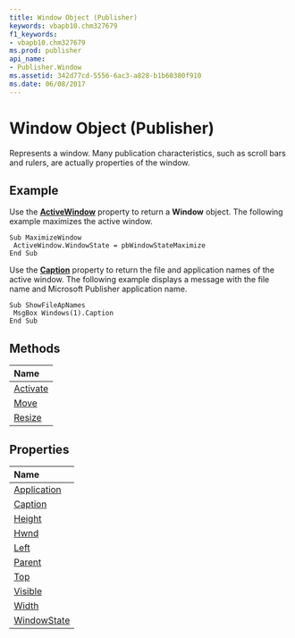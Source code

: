 ```yaml
---
title: Window Object (Publisher)
keywords: vbapb10.chm327679
f1_keywords:
- vbapb10.chm327679
ms.prod: publisher
api_name:
- Publisher.Window
ms.assetid: 342d77cd-5556-6ac3-a828-b1b60380f910
ms.date: 06/08/2017
---
```



# Window Object (Publisher)

Represents a window. Many publication characteristics, such as scroll bars and rulers, are actually properties of the window.
 


## Example

Use the **[ActiveWindow](application-activewindow-property-publisher.md)** property to return a **Window** object. The following example maximizes the active window.
 

 

```
Sub MaximizeWindow 
 ActiveWindow.WindowState = pbWindowStateMaximize 
End Sub
```

Use the **[Caption](window-caption-property-publisher.md)** property to return the file and application names of the active window. The following example displays a message with the file name and Microsoft Publisher application name.
 

 



```
Sub ShowFileApNames 
 MsgBox Windows(1).Caption 
End Sub
```


## Methods



|**Name**|
|:-----|
|[Activate](window-activate-method-publisher.md)|
|[Move](window-move-method-publisher.md)|
|[Resize](window-resize-method-publisher.md)|

## Properties



|**Name**|
|:-----|
|[Application](window-application-property-publisher.md)|
|[Caption](window-caption-property-publisher.md)|
|[Height](window-height-property-publisher.md)|
|[Hwnd](window-hwnd-property-publisher.md)|
|[Left](window-left-property-publisher.md)|
|[Parent](window-parent-property-publisher.md)|
|[Top](window-top-property-publisher.md)|
|[Visible](window-visible-property-publisher.md)|
|[Width](window-width-property-publisher.md)|
|[WindowState](window-windowstate-property-publisher.md)|

